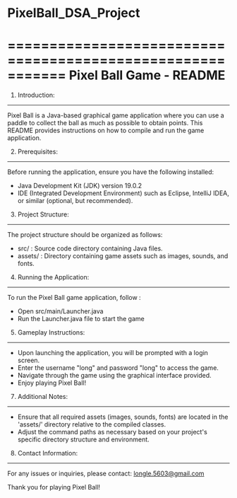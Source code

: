 # PixelBall_DSA_Project
===========================================================
Pixel Ball Game - README
===========================================================

1. Introduction:
----------------
Pixel Ball is a Java-based graphical game application where you can use a paddle to collect the ball as much as possible to obtain points. This README provides instructions on how to compile and run the game application.

2. Prerequisites:
-----------------
Before running the application, ensure you have the following installed:
- Java Development Kit (JDK) version 19.0.2
- IDE (Integrated Development Environment) such as Eclipse, IntelliJ IDEA, or similar (optional, but recommended).

3. Project Structure:
---------------------
The project structure should be organized as follows:
- src/ : Source code directory containing Java files.
- assets/ : Directory containing game assets such as images, sounds, and fonts.

4. Running the Application:
---------------------------
To run the Pixel Ball game application, follow :
- Open src/main/Launcher.java
- Run the Launcher.java file to start the game
5. Gameplay Instructions:
--------------------------
- Upon launching the application, you will be prompted with a login screen.
- Enter the username "long" and password "long" to access the game.
- Navigate through the game using the graphical interface provided.
- Enjoy playing Pixel Ball!

7. Additional Notes:
---------------------
- Ensure that all required assets (images, sounds, fonts) are located in the 'assets/' directory relative to the compiled classes.
- Adjust the command paths as necessary based on your project's specific directory structure and environment.

8. Contact Information:
------------------------
For any issues or inquiries, please contact:
longle.5603@gmail.com

Thank you for playing Pixel Ball!
